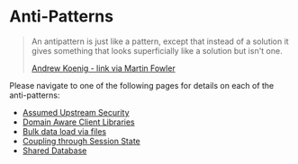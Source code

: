 # Anti-Patterns

> An antipattern is just like a pattern, except that instead of a solution it gives something that looks superficially like a solution but isn't one.
>
> [Andrew Koenig - link via Martin Fowler](https://martinfowler.com/bliki/AntiPattern.html)

Please navigate to one of the following pages for details on each of the anti-patterns:

* [Assumed Upstream Security](assumed-upstream-security.md)
* [Domain Aware Client Libraries](domain-aware-client-libraries.md)
* [Bulk data load via files](bulk-data-load-via-files.md)
* [Coupling through Session State](coupling-through-session-state.md)
* [Shared Database](shared-database.md)
